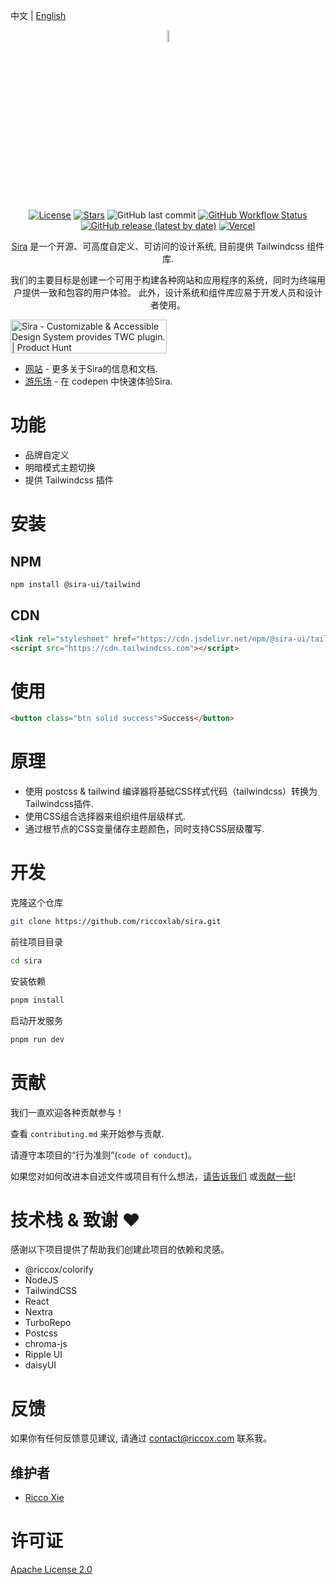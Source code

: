中文 | [English](./README.md)

<div align="center">

<img width="7%" alt="logo" src="https://assets.riccox.com/sira/logo/plain.svg"/>

[![License](https://img.shields.io/github/license/riccoxlab/sira)](./LICENSE)
[![Stars](https://img.shields.io/github/stars/riccoxlab/sira?style=social)](https://github.com/riccoxlab/sira)
![GitHub last commit](https://img.shields.io/github/last-commit/riccoxlab/sira)
[![GitHub Workflow Status](https://img.shields.io/github/actions/workflow/status/riccoxlab/sira/publish.yml)](https://github.com/riccoxlab/sira/actions/workflows/publish.yml)
[![GitHub release (latest by date)](https://img.shields.io/github/v/release/riccoxlab/sira)](https://github.com/riccoxlab/sira/releases)
[![Vercel](https://img.shields.io/github/deployments/riccoxlab/sira/production?label=WebsiteOnVercel&logo=vercel)](https://sira.riccox.com)

[Sira](https://sira.riccox.com) 是一个开源、可高度自定义、可访问的设计系统, 目前提供 Tailwindcss 组件库.

我们的主要目标是创建一个可用于构建各种网站和应用程序的系统，同时为终端用户提供一致和包容的用户体验。
此外，设计系统和组件库应易于开发人员和设计者使用。

</div>

<a href="https://www.producthunt.com/posts/sira?utm_source=badge-featured&utm_medium=badge&utm_souce=badge-sira" target="_blank"><img src="https://api.producthunt.com/widgets/embed-image/v1/featured.svg?post_id=376721&theme=light" alt="Sira - Customizable&#0032;&#0038;&#0032;Accessible&#0032;Design&#0032;System&#0032;provides&#0032;TWC&#0032;plugin&#0046; | Product Hunt" style="width: 250px; height: 54px;" width="250" height="54" /></a>

- [网站](https://sira.riccox.com) - 更多关于Sira的信息和文档.
- [游乐场](https://codepen.io/riccox/pen/poOjXjd) - 在 codepen 中快速体验Sira.

# 功能

- 品牌自定义
- 明暗模式主题切换
- 提供 Tailwindcss 插件

# 安装

## NPM

```bash
npm install @sira-ui/tailwind
```

## CDN

```html
<link rel="stylesheet" href="https://cdn.jsdelivr.net/npm/@sira-ui/tailwind/dist/css/styles.css"/>
<script src="https://cdn.tailwindcss.com"></script>
```

# 使用

```html
<button class="btn solid success">Success</button>
```

# 原理

- 使用 postcss & tailwind 编译器将基础CSS样式代码（tailwindcss）转换为Tailwindcss插件.
- 使用CSS组合选择器来组织组件层级样式.
- 通过根节点的CSS变量储存主题颜色，同时支持CSS层级覆写.

# 开发

克隆这个仓库

```bash
git clone https://github.com/riccoxlab/sira.git
```

前往项目目录

```bash
cd sira
```

安装依赖

```bash
pnpm install
```

启动开发服务

```bash
pnpm run dev
```

# 贡献

我们一直欢迎各种贡献参与！

查看 `contributing.md` 来开始参与贡献.

请遵守本项目的“行为准则”(`code of conduct`)。

如果您对如何改进本自述文件或项目有什么想法，[请告诉我们](https://github.com/riccoxlab/sira/issues)
或[贡献一些](https://github.com/riccoxlab/sira/edit/main/README.md)!

# 技术栈 & 致谢 ♥

感谢以下项目提供了帮助我们创建此项目的依赖和灵感。

- @riccox/colorify
- NodeJS
- TailwindCSS
- React
- Nextra
- TurboRepo
- Postcss
- chroma-js
- Ripple UI
- daisyUI

# 反馈

如果你有任何反馈意见建议, 请通过 [contact@riccox.com](mailto:contact@riccox.com) 联系我。

## 维护者

- [Ricco Xie](mailto:ricco@riccox.com)

# 许可证

[Apache License 2.0](https://choosealicense.com/licenses/apache-2.0/)
